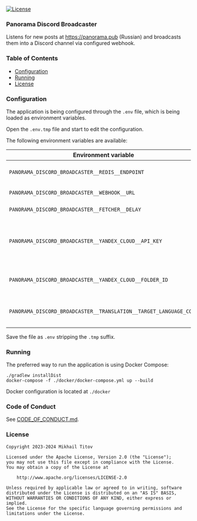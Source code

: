 [![License](https://img.shields.io/badge/License-Apache_2.0-blue.svg)](https://opensource.org/licenses/Apache-2.0)

### Panorama Discord Broadcaster

Listens for new posts at https://panorama.pub (Russian) and broadcasts them into a Discord channel via configured
webhook.

### Table of Contents

- [Configuration](#Configuration)
- [Running](#Running)
- [License](#License)

### Configuration

The application is being configured through the `.env` file, which is
being loaded as environment variables.

Open the `.env.tmp` file and start to edit the configuration.

The following environment variables are available:

| Environment variable                                              | Description                                          |
|-------------------------------------------------------------------|------------------------------------------------------|
| `PANORAMA_DISCORD_BROADCASTER__REDIS__ENDPOINT`                   | Redis endpoint to connect to                         |
| `PANORAMA_DISCORD_BROADCASTER__WEBHOOK__URL`                      | Webhook URL to use                                   |
| `PANORAMA_DISCORD_BROADCASTER__FETCHER__DELAY`                    | Fetching delay                                       |
| `PANORAMA_DISCORD_BROADCASTER__YANDEX_CLOUD__API_KEY`             | Optional. Yandex Cloud API key for a service account |
| `PANORAMA_DISCORD_BROADCASTER__YANDEX_CLOUD__FOLDER_ID`           | Optional. Yandex Cloud folder ID                     |
| `PANORAMA_DISCORD_BROADCASTER__TRANSLATION__TARGET_LANGUAGE_CODE` | Optional. Target language to translate to            |

Save the file as `.env` stripping the `.tmp` suffix.

### Running

The preferred way to run the application is using Docker Compose:

```shell
./gradlew installDist
docker-compose -f ./docker/docker-compose.yml up --build
```

Docker configuration is located at `./docker`

### Code of Conduct

See [CODE_OF_CONDUCT.md](./CODE_OF_CONDUCT.md).

### License

```
Copyright 2023-2024 Mikhail Titov

Licensed under the Apache License, Version 2.0 (the "License");
you may not use this file except in compliance with the License.
You may obtain a copy of the License at

    http://www.apache.org/licenses/LICENSE-2.0

Unless required by applicable law or agreed to in writing, software
distributed under the License is distributed on an "AS IS" BASIS,
WITHOUT WARRANTIES OR CONDITIONS OF ANY KIND, either express or implied.
See the License for the specific language governing permissions and
limitations under the License.
```
